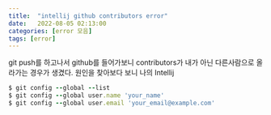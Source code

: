 ```yaml
---
title:  "intellij github contributors error"
date:   2022-08-05 02:13:00
categories: [error 모음]
tags: [error]
---
```


git push를 하고나서 github를 들어가보니 contributors가 내가 아닌 다른사람으로 올라가는 경우가 생겼다.
원인을 찾아보다 보니 나의 Intellij

``` ruby
$ git config --global --list
$ git config --global user.name 'your_name'
$ git config --global user.email 'your_email@example.com'
```